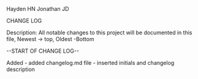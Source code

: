 Hayden HN
Jonathan JD

CHANGE LOG

Description: All notable changes to this project will be documented in this file, Newest -> top, Oldest -Bottom 

--START OF CHANGE LOG--

Added
    - added changelog.md file
      - inserted initials and changelog description 

    